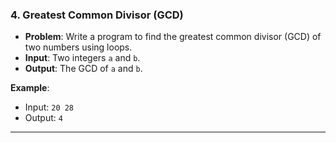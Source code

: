 
### 4. **Greatest Common Divisor (GCD)**
- **Problem**: Write a program to find the greatest common divisor (GCD) of two numbers using loops.
- **Input**: Two integers `a` and `b`.
- **Output**: The GCD of `a` and `b`.

**Example**:
- Input: `20 28`
- Output: `4`

---